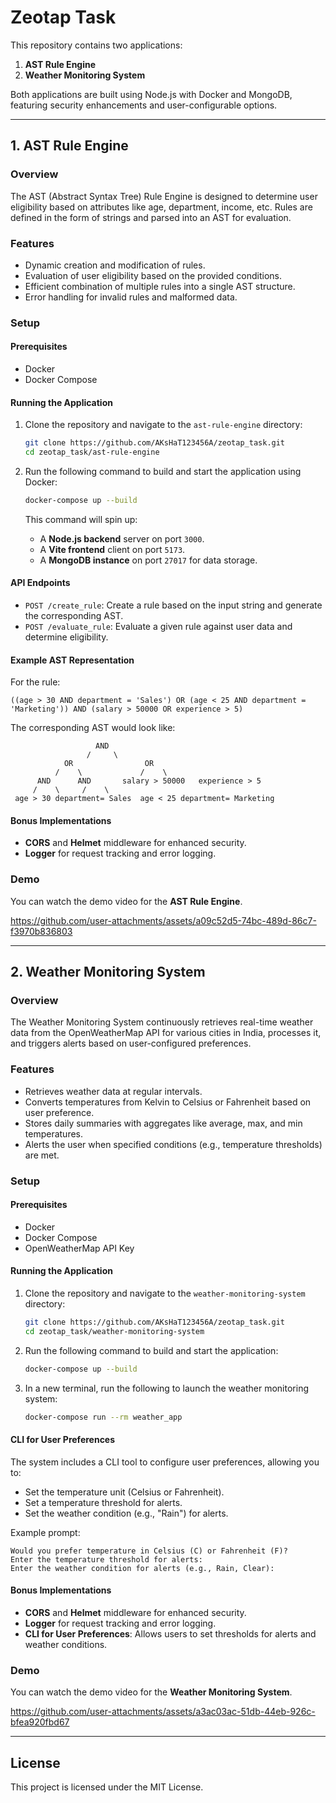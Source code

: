 # Zeotap Task

This repository contains two applications:

1. **AST Rule Engine**
2. **Weather Monitoring System**

Both applications are built using Node.js with Docker and MongoDB, featuring security enhancements and user-configurable options.

---

## 1. AST Rule Engine

### Overview

The AST (Abstract Syntax Tree) Rule Engine is designed to determine user eligibility based on attributes like age, department, income, etc. Rules are defined in the form of strings and parsed into an AST for evaluation.

### Features

- Dynamic creation and modification of rules.
- Evaluation of user eligibility based on the provided conditions.
- Efficient combination of multiple rules into a single AST structure.
- Error handling for invalid rules and malformed data.

### Setup

#### Prerequisites

- Docker
- Docker Compose

#### Running the Application

1. Clone the repository and navigate to the `ast-rule-engine` directory:

   ```bash
   git clone https://github.com/AKsHaT123456A/zeotap_task.git
   cd zeotap_task/ast-rule-engine
   ```

2. Run the following command to build and start the application using Docker:

   ```bash
   docker-compose up --build
   ```

   This command will spin up:
   - A **Node.js backend** server on port `3000`.
   - A **Vite frontend** client on port `5173`.
   - A **MongoDB instance** on port `27017` for data storage.

#### API Endpoints

- `POST /create_rule`: Create a rule based on the input string and generate the corresponding AST.
- `POST /evaluate_rule`: Evaluate a given rule against user data and determine eligibility.

#### Example AST Representation

For the rule:

```
((age > 30 AND department = 'Sales') OR (age < 25 AND department = 'Marketing')) AND (salary > 50000 OR experience > 5)
```

The corresponding AST would look like:

```
                   AND
                 /     \
            OR                OR
          /    \             /    \
      AND      AND       salary > 50000   experience > 5
     /    \     /    \
 age > 30 department= Sales  age < 25 department= Marketing
```

#### Bonus Implementations

- **CORS** and **Helmet** middleware for enhanced security.
- **Logger** for request tracking and error logging.

### Demo

You can watch the demo video for the **AST Rule Engine**.


https://github.com/user-attachments/assets/a09c52d5-74bc-489d-86c7-f3970b836803


---

## 2. Weather Monitoring System

### Overview

The Weather Monitoring System continuously retrieves real-time weather data from the OpenWeatherMap API for various cities in India, processes it, and triggers alerts based on user-configured preferences.

### Features

- Retrieves weather data at regular intervals.
- Converts temperatures from Kelvin to Celsius or Fahrenheit based on user preference.
- Stores daily summaries with aggregates like average, max, and min temperatures.
- Alerts the user when specified conditions (e.g., temperature thresholds) are met.

### Setup

#### Prerequisites

- Docker
- Docker Compose
- OpenWeatherMap API Key

#### Running the Application

1. Clone the repository and navigate to the `weather-monitoring-system` directory:

   ```bash
   git clone https://github.com/AKsHaT123456A/zeotap_task.git
   cd zeotap_task/weather-monitoring-system
   ```

2. Run the following command to build and start the application:

   ```bash
   docker-compose up --build
   ```

3. In a new terminal, run the following to launch the weather monitoring system:

   ```bash
   docker-compose run --rm weather_app
   ```

#### CLI for User Preferences

The system includes a CLI tool to configure user preferences, allowing you to:

- Set the temperature unit (Celsius or Fahrenheit).
- Set a temperature threshold for alerts.
- Set the weather condition (e.g., "Rain") for alerts.

Example prompt:

```
Would you prefer temperature in Celsius (C) or Fahrenheit (F)? 
Enter the temperature threshold for alerts: 
Enter the weather condition for alerts (e.g., Rain, Clear): 
```

#### Bonus Implementations

- **CORS** and **Helmet** middleware for enhanced security.
- **Logger** for request tracking and error logging.
- **CLI for User Preferences**: Allows users to set thresholds for alerts and weather conditions.

### Demo

You can watch the demo video for the **Weather Monitoring System**.


https://github.com/user-attachments/assets/a3ac03ac-51db-44eb-926c-bfea920fbd67


---

## License

This project is licensed under the MIT License.
